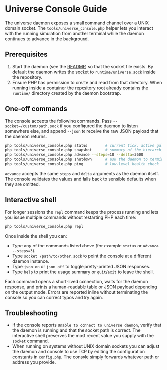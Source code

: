 # Universe Console Guide

The universe daemon exposes a small command channel over a UNIX domain socket. The
`tools/universe_console.php` helper lets you interact with the running simulation from
another terminal while the daemon continues to advance in the background.

## Prerequisites

1. Start the daemon (see the [README](../README.md#running-the-universe-daemon)) so that
the socket file exists. By default the daemon writes the socket to
   `runtime/universe.sock` inside the repository.
2. Ensure PHP has permission to create and read from that directory. When running inside
   a container the repository root already contains the `runtime/` directory created by
   the daemon bootstrap.

## One-off commands

The console accepts the following commands. Pass `--socket=/custom/path.sock` if you
configured the daemon to listen somewhere else, and append `--json` to receive the raw
JSON payload that the daemon returns.

```bash
php tools/universe_console.php status        # current tick, active galaxies, uptime, etc.
php tools/universe_console.php snapshot      # summary of the hierarchical object graph
php tools/universe_console.php advance --steps=10 --delta=3600
php tools/universe_console.php shutdown      # ask the daemon to terminate gracefully
php tools/universe_console.php ping          # low-level health check
```

`advance` accepts the same `steps` and `delta` arguments as the daemon itself. The
console validates the values and falls back to sensible defaults when they are omitted.

## Interactive shell

For longer sessions the `repl` command keeps the process running and lets you issue
multiple commands without restarting PHP each time:

```bash
php tools/universe_console.php repl
```

Once inside the shell you can:

- Type any of the commands listed above (for example `status` or `advance --steps=3`).
- Type `socket /path/to/other.sock` to point the console at a different daemon instance.
- Type `json on` or `json off` to toggle pretty-printed JSON responses.
- Type `help` to print the usage summary or `quit`/`exit` to leave the shell.

Each command opens a short-lived connection, waits for the daemon response, and prints a
human-readable table or JSON payload depending on the output mode. Errors are reported
inline without terminating the console so you can correct typos and try again.

## Troubleshooting

- If the console reports `Unable to connect to universe daemon`, verify that the daemon
  is running and that the socket path is correct. The interactive shell preserves the
  most recent value you supply with the `socket` command.
- When running on systems without UNIX domain sockets you can adjust the daemon and
  console to use TCP by editing the configuration constants in `config.php`. The console
  simply forwards whatever path or address you provide.

